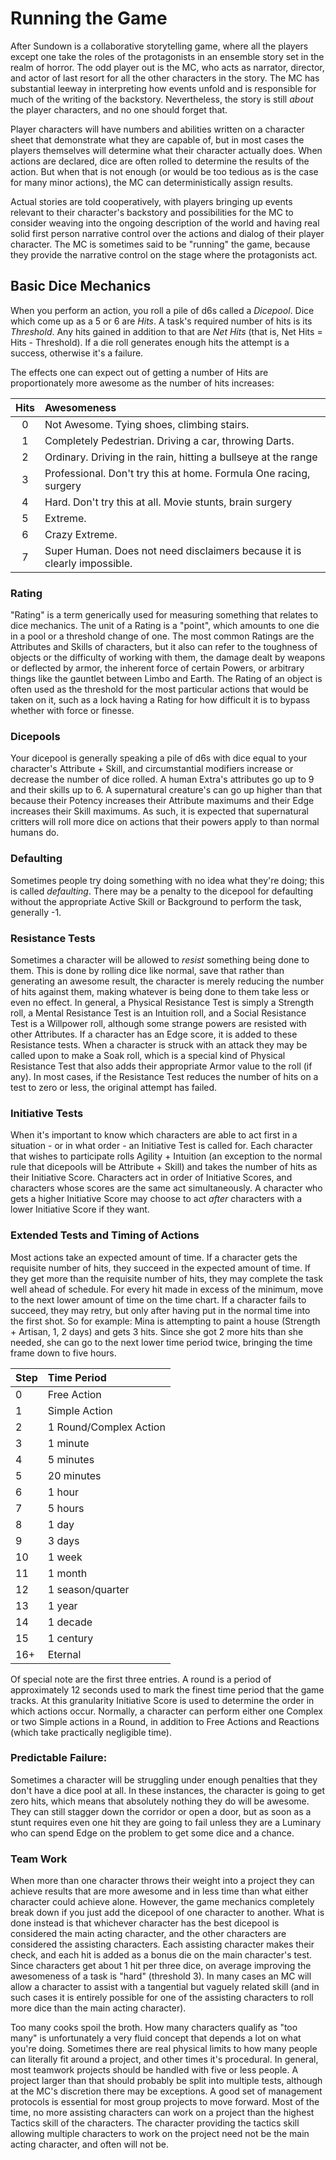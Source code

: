 # Running the Game

After Sundown is a collaborative storytelling game, where all the players except one take the roles of the protagonists in an ensemble story set in the realm of horror. The odd player out is the MC, who acts as narrator, director, and actor of last resort for all the other characters in the story. The MC has substantial leeway in interpreting how events unfold and is responsible for much of the writing of the backstory. Nevertheless, the story is still _about_ the player characters, and no one should forget that.

Player characters will have numbers and abilities written on a character sheet that demonstrate what they are capable of, but in most cases the players themselves will determine what their character actually does. When actions are declared, dice are often rolled to determine the results of the action. But when that is not enough (or would be too tedious as is the case for many minor actions), the MC can deterministically assign results.

Actual stories are told cooperatively, with players bringing up events relevant to their character's backstory and possibilities for the MC to consider weaving into the ongoing description of the world and having real solid first person narrative control over the actions and dialog of their player character. The MC is sometimes said to be "running" the game, because they provide the narrative control on the stage where the protagonists act.

## Basic Dice Mechanics

When you perform an action, you roll a pile of d6s called a _Dicepool_. Dice which come up as a 5 or 6 are _Hits_. A task's required number of hits is its _Threshold_. Any hits gained in addition to that are _Net Hits_ (that is, Net Hits = Hits - Threshold). If a die roll generates enough hits the attempt is a success, otherwise it's a failure.

The effects one can expect out of getting a number of Hits are proportionately more awesome as the number of hits increases:

| Hits | Awesomeness |
|:----:|:------------|
| 0    | Not Awesome. Tying shoes, climbing stairs. |
| 1    | Completely Pedestrian. Driving a car, throwing Darts. |
| 2    | Ordinary. Driving in the rain, hitting a bullseye at the range|
| 3    | Professional. Don't try this at home. Formula One racing, surgery |
| 4    | Hard. Don't try this at all. Movie stunts, brain surgery |
| 5    | Extreme. |
| 6    | Crazy Extreme. |
| 7    | Super Human. Does not need disclaimers because it is clearly impossible. |

### Rating

"Rating" is a term generically used for measuring something that relates to dice mechanics. The unit of a Rating is a "point", which amounts to one die in a pool or a threshold change of one. The most common Ratings are the Attributes and Skills of characters, but it also can refer to the toughness of objects or the difficulty of working with them, the damage dealt by weapons or deflected by armor, the inherent force of certain Powers, or arbitrary things like the gauntlet between Limbo and Earth. The Rating of an object is often used as the threshold for the most particular actions that would be taken on it, such as a lock having a Rating for how difficult it is to bypass whether with force or finesse.

### Dicepools

Your dicepool is generally speaking a pile of d6s with dice equal to your character's Attribute + Skill, and circumstantial modifiers increase or decrease the number of dice rolled. A human Extra's attributes go up to 9 and their skills up to 6. A supernatural creature's can go up higher than that because their Potency increases their Attribute maximums and their Edge increases their Skill maximums. As such, it is expected that supernatural critters will roll more dice on actions that their powers apply to than normal humans do.

### Defaulting

Sometimes people try doing something with no idea what they're doing; this is called _defaulting_. There may be a penalty to the dicepool for defaulting without the appropriate Active Skill or Background to perform the task, generally -1.

### Resistance Tests

Sometimes a character will be allowed to _resist_ something being done to them. This is done by rolling dice like normal, save that rather than generating an awesome result, the character is merely reducing the number of hits against them, making whatever is being done to them take less or even no effect. In general, a Physical Resistance Test is simply a Strength roll, a Mental Resistance Test is an Intuition roll, and a Social Resistance Test is a Willpower roll, although some strange powers are resisted with other Attributes. If a character has an Edge score, it is added to these Resistance tests. When a character is struck with an attack they may be called upon to make a Soak roll, which is a special kind of Physical Resistance Test that also adds their appropriate Armor value to the roll (if any). In most cases, if the Resistance Test reduces the number of hits on a test to zero or less, the original attempt has failed.

### Initiative Tests

When it's important to know which characters are able to act first in a situation - or in what order - an Initiative Test is called for. Each character that wishes to participate rolls Agility + Intuition (an exception to the normal rule that dicepools will be Attribute + Skill) and takes the number of hits as their Initiative Score. Characters act in order of Initiative Scores, and characters whose scores are the same act simultaneously. A character who gets a higher Initiative Score may choose to act _after_ characters with a lower Initiative Score if they want. 

### Extended Tests and Timing of Actions

Most actions take an expected amount of time. If a character gets the requisite number of hits, they succeed in the expected amount of time. If they get more than the requisite number of hits, they may complete the task well ahead of schedule. For every hit made in excess of the minimum, move to the next lower amount of time on the time chart. If a character fails to succeed, they may retry, but only after having put in the normal time into the first shot. So for example: Mina is attempting to paint a house (Strength + Artisan, 1, 2 days) and gets 3 hits. Since she got 2 more hits than she needed, she can go to the next lower time period twice, bringing the time frame down to five hours.

| Step  | Time Period |
|:------|:------------|
| 0		| Free Action |
| 1		| Simple Action |
| 2		| 1 Round/Complex Action |
| 3		| 1 minute |
| 4		| 5 minutes |
| 5		| 20 minutes |
| 6		| 1 hour |
| 7		| 5 hours |
| 8		| 1 day |
| 9		| 3 days |
| 10	| 1 week |
| 11	| 1 month |
| 12	| 1 season/quarter |
| 13	| 1 year |
| 14	| 1 decade |
| 15	| 1 century |
| 16+	| Eternal |

Of special note are the first three entries. A round is a period of approximately 12 seconds used to mark the finest time period that the game tracks. At this granularity Initiative Score is used to determine the order in which actions occur. Normally, a character can perform either one Complex or two Simple actions in a Round, in addition to Free Actions and Reactions (which take practically negligible time).

### Predictable Failure:

Sometimes a character will be struggling under enough penalties that they don't have a dice pool at all. In these instances, the character is going to get zero hits, which means that absolutely nothing they do will be awesome. They can still stagger down the corridor or open a door, but as soon as a stunt requires even one hit they are going to fail unless they are a Luminary who can spend Edge on the problem to get some dice and a chance.

### Team Work

When more than one character throws their weight into a project they can achieve results that are more awesome and in less time than what either character could achieve alone. However, the game mechanics completely break down if you just add the dicepool of one character to another. What is done instead is that whichever character has the best dicepool is considered the main acting character, and the other characters are considered the assisting characters. Each assisting character makes their check, and each hit is added as a bonus die on the main character's test. Since characters get about 1 hit per three dice, on average improving the awesomeness of a task is "hard" (threshold 3). In many cases an MC will allow a character to assist with a tangential but vaguely related skill (and in such cases it is entirely possible for one of the assisting characters to roll more dice than the main acting character).

Too many cooks spoil the broth. How many characters qualify as "too many" is unfortunately a very fluid concept that depends a lot on what you're doing. Sometimes there are real physical limits to how many people can literally fit around a project, and other times it's procedural. In general, most teamwork projects should be handled with five or less people. A project larger than that should probably be split into multiple tests, although at the MC's discretion there may be exceptions. A good set of management protocols is essential for most group projects to move forward. Most of the time, no more assisting characters can work on a project than the highest Tactics skill of the characters. The character providing the tactics skill allowing multiple characters to work on the project need not be the main acting character, and often will not be.

